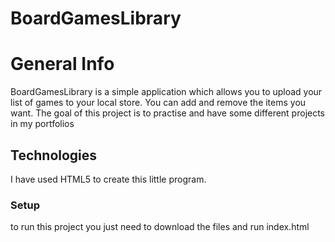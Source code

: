# BoardGamesLibrary 

# General Info

BoardGamesLibrary is a simple application which allows you to upload your list of games to your local store. You can add and remove the items you want.
The goal of this project is to practise and have some different projects in my portfolios

## Technologies

I have used HTML5 to create this little program.

### Setup

to run this project you just need to download the files and run index.html





